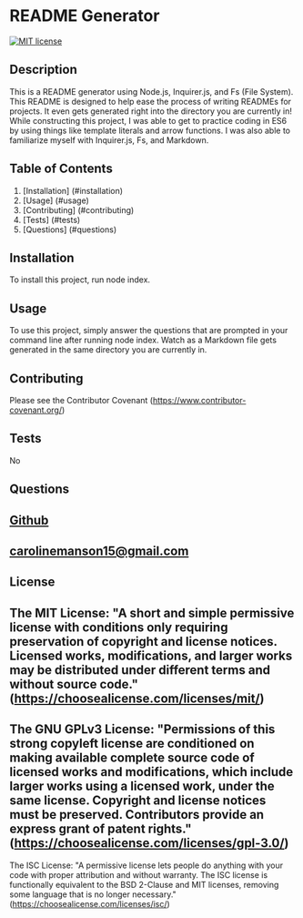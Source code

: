 
# README Generator
[![MIT license](https://img.shields.io/badge/License-MIT-blue.svg)](https://lbesson.mit-license.org/)
## Description 
This is a README generator using Node.js, Inquirer.js, and Fs (File System). This README is designed to help ease the process of writing READMEs for projects. It even gets generated right into the directory you are currently in! While constructing this project, I was able to get to practice coding in ES6 by using things like template literals and arrow functions. I was also able to familiarize myself with Inquirer.js, Fs, and Markdown.
## Table of Contents
1. [Installation] (#installation)
2. [Usage] (#usage)
3. [Contributing] (#contributing)
4. [Tests] (#tests)
5. [Questions] (#questions)
## Installation 
To install this project, run node index.
## Usage 
To use this project, simply answer the questions that are prompted in your command line after running node index. Watch as a Markdown file gets generated in the same directory you are currently in.
## Contributing 
Please see the Contributor Covenant (https://www.contributor-covenant.org/)
## Tests
No
## Questions
[Github](http://github.com/carolinem15)
----
carolinemanson15@gmail.com
----
## License
The MIT License: "A short and simple permissive license with conditions only requiring preservation of copyright and license notices. Licensed works, modifications, and larger works may be distributed under different terms and without source code." (https://choosealicense.com/licenses/mit/)
----
The GNU GPLv3 License: "Permissions of this strong copyleft license are conditioned on making available complete source code of licensed works and modifications, which include larger works using a licensed work, under the same license. Copyright and license notices must be preserved. Contributors provide an express grant of patent rights." (https://choosealicense.com/licenses/gpl-3.0/)
----
The ISC License: "A permissive license lets people do anything with your code with proper attribution and without warranty. The ISC license is functionally equivalent to the BSD 2-Clause and MIT licenses, removing some language that is no longer necessary." (https://choosealicense.com/licenses/isc/)

